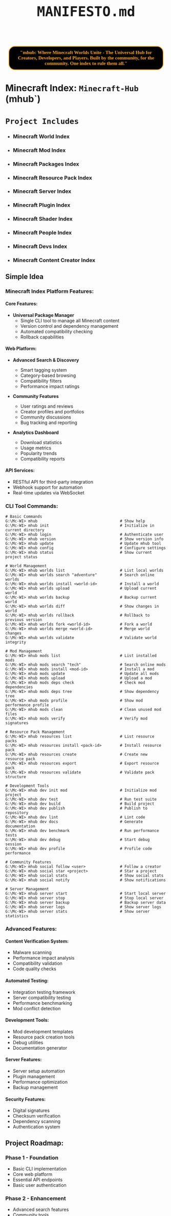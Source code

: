 <div align="center">
    <h1 style="font-size:50px;">
        <code style="font-family:monospace, lucida console;">
            MANIFESTO.md
        </code>
        <br>
        <h2 style="font-family:cascadia code;font-size:15px;border:2px solid orange;padding:10px;border-radius:20px;margin:10px;background:black;color:orange;">
            "mhub: Where Minecraft Worlds Unite - The Universal Hub for Creators, Developers, and Players.
Built by the community, for the community. One index to rule them all."
        </h2>
    </h1>
</div>

# **Minecraft Index:** `Minecraft-Hub` (mhub`)

# ```Project Includes```

- ### Minecraft World Index
- ### Minecraft Mod Index
- ### Minecraft Packages Index
- ### Minecraft Resource Pack Index
- ### Minecraft Server Index
- ### Minecraft Plugin Index
- ### Minecraft Shader Index
- ### Minecraft People Index
- ### Minecraft Devs Index
- ### Minecraft Content Creator Index

## **Simple Idea**

### Minecraft Index Platform Features:

#### Core Features:
- **Universal Package Manager**
  - Single CLI tool to manage all Minecraft content
  - Version control and dependency management
  - Automated compatibility checking
  - Rollback capabilities
  
#### Web Platform:
- **Advanced Search & Discovery**
  - Smart tagging system
  - Category-based browsing
  - Compatibility filters
  - Performance impact ratings
  
- **Community Features**
  - User ratings and reviews
  - Creator profiles and portfolios
  - Community discussions
  - Bug tracking and reporting
  
- **Analytics Dashboard**
  - Download statistics
  - Usage metrics
  - Popularity trends
  - Compatibility reports

#### API Services:
- RESTful API for third-party integration
- Webhook support for automation
- Real-time updates via WebSocket

### CLI Tool Commands:

```shell
# Basic Commands
G:\Mc-WI> mhub                                    # Show help
G:\Mc-WI> mhub init                               # Initialize in current directory
G:\Mc-WI> mhub login                              # Authenticate user
G:\Mc-WI> mhub version                            # Show version info
G:\Mc-WI> mhub update                             # Update mhub tool
G:\Mc-WI> mhub config                             # Configure settings
G:\Mc-WI> mhub status                             # Show current project status

# World Management
G:\Mc-WI> mhub worlds list                        # List local worlds
G:\Mc-WI> mhub worlds search "adventure"          # Search online worlds
G:\Mc-WI> mhub worlds install <world-id>          # Install a world
G:\Mc-WI> mhub worlds upload                      # Upload current world
G:\Mc-WI> mhub worlds backup                      # Backup current world
G:\Mc-WI> mhub worlds diff                        # Show changes in world
G:\Mc-WI> mhub worlds rollback                    # Rollback to previous version
G:\Mc-WI> mhub worlds fork <world-id>             # Fork a world
G:\Mc-WI> mhub worlds merge <world-id>            # Merge world changes
G:\Mc-WI> mhub worlds validate                    # Validate world integrity

# Mod Management
G:\Mc-WI> mhub mods list                          # List installed mods
G:\Mc-WI> mhub mods search "tech"                 # Search online mods
G:\Mc-WI> mhub mods install <mod-id>              # Install a mod
G:\Mc-WI> mhub mods update                        # Update all mods
G:\Mc-WI> mhub mods upload                        # Upload a mod
G:\Mc-WI> mhub mods deps check                    # Check mod dependencies
G:\Mc-WI> mhub mods deps tree                     # Show dependency tree
G:\Mc-WI> mhub mods profile                       # Show mod performance profile
G:\Mc-WI> mhub mods clean                         # Clean unused mod files
G:\Mc-WI> mhub mods verify                        # Verify mod signatures

# Resource Pack Management
G:\Mc-WI> mhub resources list                     # List resource packs
G:\Mc-WI> mhub resources install <pack-id>        # Install resource pack
G:\Mc-WI> mhub resources create                   # Create new resource pack
G:\Mc-WI> mhub resources export                   # Export resource pack
G:\Mc-WI> mhub resources validate                 # Validate pack structure

# Development Tools
G:\Mc-WI> mhub dev init mod                       # Initialize mod project
G:\Mc-WI> mhub dev test                           # Run test suite
G:\Mc-WI> mhub dev build                          # Build project
G:\Mc-WI> mhub dev publish                        # Publish to repository
G:\Mc-WI> mhub dev lint                           # Lint code
G:\Mc-WI> mhub dev docs                           # Generate documentation
G:\Mc-WI> mhub dev benchmark                      # Run performance tests
G:\Mc-WI> mhub dev debug                          # Start debug session
G:\Mc-WI> mhub dev profile                        # Profile code performance

# Community Features
G:\Mc-WI> mhub social follow <user>               # Follow a creator
G:\Mc-WI> mhub social star <project>              # Star a project
G:\Mc-WI> mhub social stats                       # Show social stats
G:\Mc-WI> mhub social notify                      # Show notifications

# Server Management
G:\Mc-WI> mhub server start                       # Start local server
G:\Mc-WI> mhub server stop                        # Stop local server
G:\Mc-WI> mhub server backup                      # Backup server data
G:\Mc-WI> mhub server logs                        # Show server logs
G:\Mc-WI> mhub server stats                       # Show server statistics
```

### Advanced Features:

#### Content Verification System:
- Malware scanning
- Performance impact analysis
- Compatibility validation
- Code quality checks

#### Automated Testing:
- Integration testing framework
- Server compatibility testing
- Performance benchmarking
- Mod conflict detection

#### Development Tools:
- Mod development templates
- Resource pack creation tools
- Debug utilities
- Documentation generator

#### Server Features:
- Server setup automation
- Plugin management
- Performance optimization
- Backup management

#### Security Features:
- Digital signatures
- Checksum verification
- Dependency scanning
- Authentication system

## Project Roadmap:

### Phase 1 - Foundation
- Basic CLI implementation
- Core web platform
- Essential API endpoints
- Basic user authentication

### Phase 2 - Enhancement
- Advanced search features
- Community tools
- Analytics implementation
- Development tools

### Phase 3 - Advanced Features
- Content verification system
- Automated testing
- Server management
- Security features

## ```shellNote:```
```shellThe project scope may expand to include more Minecraft-related indices and tools as the community grows!```

## ```shellContributors Needed:```
- Backend Developers
- Frontend Developers
- UI/UX Designers
- Documentation Writers
- Community Managers
- Security Experts

## ```shellCurrent Team Size:```
```shell1 Developer (Looking for contributors!)```

## ```shellTech Stack:```
- Backend: Rust/Go for CLI, Node.js for API
- Frontend: React with TypeScript
- Database: PostgreSQL
- Cache: Redis
- Search: Elasticsearch
- CI/CD: GitHub Actions